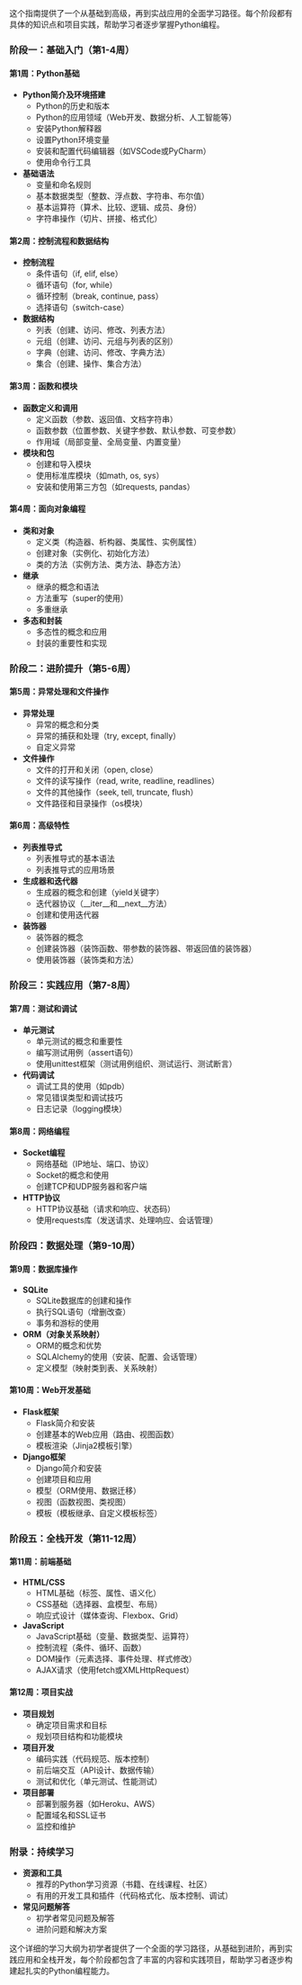 这个指南提供了一个从基础到高级，再到实战应用的全面学习路径。每个阶段都有具体的知识点和项目实践，帮助学习者逐步掌握Python编程。

### 阶段一：基础入门（第1-4周）

#### 第1周：Python基础
- **Python简介及环境搭建**
  - Python的历史和版本
  - Python的应用领域（Web开发、数据分析、人工智能等）
  - 安装Python解释器
  - 设置Python环境变量
  - 安装和配置代码编辑器（如VSCode或PyCharm）
  - 使用命令行工具
- **基础语法**
  - 变量和命名规则
  - 基本数据类型（整数、浮点数、字符串、布尔值）
  - 基本运算符（算术、比较、逻辑、成员、身份）
  - 字符串操作（切片、拼接、格式化）

#### 第2周：控制流程和数据结构
- **控制流程**
  - 条件语句（if, elif, else）
  - 循环语句（for, while）
  - 循环控制（break, continue, pass）
  - 选择语句（switch-case）
- **数据结构**
  - 列表（创建、访问、修改、列表方法）
  - 元组（创建、访问、元组与列表的区别）
  - 字典（创建、访问、修改、字典方法）
  - 集合（创建、操作、集合方法）

#### 第3周：函数和模块
- **函数定义和调用**
  - 定义函数（参数、返回值、文档字符串）
  - 函数参数（位置参数、关键字参数、默认参数、可变参数）
  - 作用域（局部变量、全局变量、内置变量）
- **模块和包**
  - 创建和导入模块
  - 使用标准库模块（如math, os, sys）
  - 安装和使用第三方包（如requests, pandas）

#### 第4周：面向对象编程
- **类和对象**
  - 定义类（构造器、析构器、类属性、实例属性）
  - 创建对象（实例化、初始化方法）
  - 类的方法（实例方法、类方法、静态方法）
- **继承**
  - 继承的概念和语法
  - 方法重写（super的使用）
  - 多重继承
- **多态和封装**
  - 多态性的概念和应用
  - 封装的重要性和实现

### 阶段二：进阶提升（第5-6周）

#### 第5周：异常处理和文件操作
- **异常处理**
  - 异常的概念和分类
  - 异常的捕获和处理（try, except, finally）
  - 自定义异常
- **文件操作**
  - 文件的打开和关闭（open, close）
  - 文件的读写操作（read, write, readline, readlines）
  - 文件的其他操作（seek, tell, truncate, flush）
  - 文件路径和目录操作（os模块）

#### 第6周：高级特性
- **列表推导式**
  - 列表推导式的基本语法
  - 列表推导式的应用场景
- **生成器和迭代器**
  - 生成器的概念和创建（yield关键字）
  - 迭代器协议（__iter__和__next__方法）
  - 创建和使用迭代器
- **装饰器**
  - 装饰器的概念
  - 创建装饰器（装饰函数、带参数的装饰器、带返回值的装饰器）
  - 使用装饰器（装饰类和方法）

### 阶段三：实践应用（第7-8周）

#### 第7周：测试和调试
- **单元测试**
  - 单元测试的概念和重要性
  - 编写测试用例（assert语句）
  - 使用unittest框架（测试用例组织、测试运行、测试断言）
- **代码调试**
  - 调试工具的使用（如pdb）
  - 常见错误类型和调试技巧
  - 日志记录（logging模块）

#### 第8周：网络编程
- **Socket编程**
  - 网络基础（IP地址、端口、协议）
  - Socket的概念和使用
  - 创建TCP和UDP服务器和客户端
- **HTTP协议**
  - HTTP协议基础（请求和响应、状态码）
  - 使用requests库（发送请求、处理响应、会话管理）

### 阶段四：数据处理（第9-10周）

#### 第9周：数据库操作
- **SQLite**
  - SQLite数据库的创建和操作
  - 执行SQL语句（增删改查）
  - 事务和游标的使用
- **ORM（对象关系映射）**
  - ORM的概念和优势
  - SQLAlchemy的使用（安装、配置、会话管理）
  - 定义模型（映射类到表、关系映射）

#### 第10周：Web开发基础
- **Flask框架**
  - Flask简介和安装
  - 创建基本的Web应用（路由、视图函数）
  - 模板渲染（Jinja2模板引擎）
- **Django框架**
  - Django简介和安装
  - 创建项目和应用
  - 模型（ORM使用、数据迁移）
  - 视图（函数视图、类视图）
  - 模板（模板继承、自定义模板标签）

### 阶段五：全栈开发（第11-12周）

#### 第11周：前端基础
- **HTML/CSS**
  - HTML基础（标签、属性、语义化）
  - CSS基础（选择器、盒模型、布局）
  - 响应式设计（媒体查询、Flexbox、Grid）
- **JavaScript**
  - JavaScript基础（变量、数据类型、运算符）
  - 控制流程（条件、循环、函数）
  - DOM操作（元素选择、事件处理、样式修改）
  - AJAX请求（使用fetch或XMLHttpRequest）

#### 第12周：项目实战
- **项目规划**
  - 确定项目需求和目标
  - 规划项目结构和功能模块
- **项目开发**
  - 编码实践（代码规范、版本控制）
  - 前后端交互（API设计、数据传输）
  - 测试和优化（单元测试、性能测试）
- **项目部署**
  - 部署到服务器（如Heroku、AWS）
  - 配置域名和SSL证书
  - 监控和维护

### 附录：持续学习
- **资源和工具**
  - 推荐的Python学习资源（书籍、在线课程、社区）
  - 有用的开发工具和插件（代码格式化、版本控制、调试）
- **常见问题解答**
  - 初学者常见问题及解答
  - 进阶问题和解决方案

这个详细的学习大纲为初学者提供了一个全面的学习路径，从基础到进阶，再到实践应用和全栈开发，每个阶段都包含了丰富的内容和实践项目，帮助学习者逐步构建起扎实的Python编程能力。